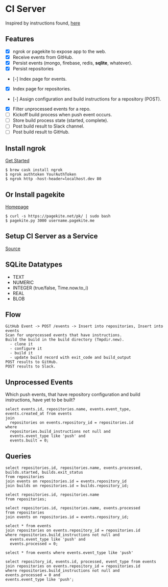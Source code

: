 # CI Server

Inspired by instructions found, [here](https://developer.github.com/v3/guides/building-a-ci-server/)

## Features

* [x] ngrok or pagekite to expose app to the web.
* [x] Receive events from GitHub.
* [x] Persist events (mongo, firebase, redis, **sqlite**, whatever).
* [x] Persist repositories
* [-] Index page for events.
* [x] Index page for repositories.
* [-] Assign configuration and build instructions for a repository (POST).
* [x] Filter unprocessed events for a repo.
* [ ] Kickoff build process when push event occurs.
* [ ] Store build process state (started, complete).
* [ ] Post build result to Slack channel.
* [ ] Post build result to GitHub.

## Install ngrok

[Get Started](https://dashboard.ngrok.com/get-started)

```
$ brew cask install ngrok
$ ngrok authtoken YourAuthToken
$ ngrok http -host-header=localhost.dev 80
```

## Or Install pagekite

[Homepage](https://pagekite.net/)

```
$ curl -s https://pagekite.net/pk/ | sudo bash
$ pagekite.py 3000 username.pagekite.me
```

## Setup CI Server as a Service

[Source](https://blog.frd.mn/how-to-set-up-proper-startstop-services-ubuntu-debian-mac-windows/)

## SQLite Datatypes

* TEXT
* NUMERIC
* INTEGER (true/false, Time.now.to_i)
* REAL
* BLOB

## Flow

```
GitHub Event -> POST /events -> Insert into repositories, Insert into events
Scan for unprocessed events that have instructions.
Build the build in the build directory (Tmpdir.new).
  - clone it
  - configure it
  - build it
  - update build record with exit_code and build_output
POST results to GitHub.
POST results to Slack.
```

## Unprocessed Events

Which push events, that have repository configuration and build instructions,
have yet to be built?

```
select events.id, repositories.name, events.event_type, events.created_at from events
join
  repositories on events.repository_id = repositories.id
where
  repositories.build_instructions not null and
  events.event_type like 'push' and
  events.built = 0;
```

## Queries

```
select repositories.id, repositories.name, events.processed, builds.started, builds.exit_status
from repositories
join events on repositories.id = events.repository_id
join builds on repositories.id = builds.repository_id;

select repositories.id, repositories.name
from repositories;

select repositories.id, repositories.name, events.processed
from repositories
join events on repositories.id = events.repository_id;

select * from events
join repositories on events.repository_id = repositories.id
where repositories.build_instructions not null and
  events.event_type like 'push' and
  events.processed = 0;

select * from events where events.event_type like 'push'

select repository_id, events.id, processed, event_type from events
join repositories on events.repository_id = repositories.id
where repositories.build_instructions not null and
events.processed = 0 and
events.event_type like 'push';
```

